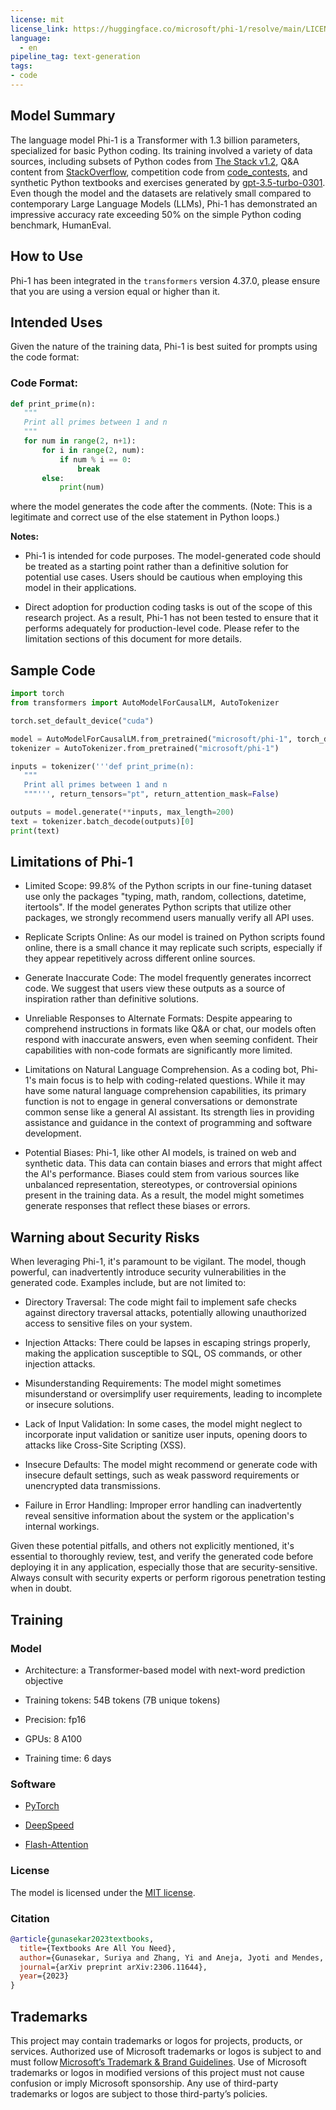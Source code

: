 ```yaml
---
license: mit
license_link: https://huggingface.co/microsoft/phi-1/resolve/main/LICENSE
language:
  - en
pipeline_tag: text-generation
tags:
- code
---
```


## Model Summary

The language model Phi-1 is a Transformer with 1.3 billion parameters, specialized for basic Python coding. Its training involved a variety of data sources, including subsets of Python codes from [The Stack v1.2](https://huggingface.co/datasets/bigcode/the-stack), Q&A content from [StackOverflow](https://archive.org/download/stackexchange), competition code from [code_contests](https://github.com/deepmind/code_contests), and synthetic Python textbooks and exercises generated by [gpt-3.5-turbo-0301](https://platform.openai.com/docs/models/gpt-3-5). Even though the model and the datasets are relatively small compared to contemporary Large Language Models (LLMs), Phi-1 has demonstrated an impressive accuracy rate exceeding 50% on the simple Python coding benchmark, HumanEval.

## How to Use

Phi-1 has been integrated in the `transformers` version 4.37.0, please ensure that you are using a version equal or higher than it.

## Intended Uses

Given the nature of the training data, Phi-1 is best suited for prompts using the code format:

### Code Format:

```python
def print_prime(n):
   """
   Print all primes between 1 and n
   """
   for num in range(2, n+1):
       for i in range(2, num):
           if num % i == 0:
               break
       else:
           print(num)
```

where the model generates the code after the comments. (Note: This is a legitimate and correct use of the else statement in Python loops.)

**Notes:**

* Phi-1 is intended for code purposes. The model-generated code should be treated as a starting point rather than a definitive solution for potential use cases. Users should be cautious when employing this model in their applications.

* Direct adoption for production coding tasks is out of the scope of this research project. As a result, Phi-1 has not been tested to ensure that it performs adequately for production-level code. Please refer to the limitation sections of this document for more details.

## Sample Code

```python
import torch
from transformers import AutoModelForCausalLM, AutoTokenizer

torch.set_default_device("cuda")

model = AutoModelForCausalLM.from_pretrained("microsoft/phi-1", torch_dtype="auto")
tokenizer = AutoTokenizer.from_pretrained("microsoft/phi-1")

inputs = tokenizer('''def print_prime(n):
   """
   Print all primes between 1 and n
   """''', return_tensors="pt", return_attention_mask=False)

outputs = model.generate(**inputs, max_length=200)
text = tokenizer.batch_decode(outputs)[0]
print(text)
```

## Limitations of Phi-1

* Limited Scope: 99.8% of the Python scripts in our fine-tuning dataset use only the packages "typing, math, random, collections, datetime, itertools". If the model generates Python scripts that utilize other packages, we strongly recommend users manually verify all API uses.

* Replicate Scripts Online: As our model is trained on Python scripts found online, there is a small chance it may replicate such scripts, especially if they appear repetitively across different online sources.

* Generate Inaccurate Code: The model frequently generates incorrect code. We suggest that users view these outputs as a source of inspiration rather than definitive solutions.

* Unreliable Responses to Alternate Formats: Despite appearing to comprehend instructions in formats like Q&A or chat, our models often respond with inaccurate answers, even when seeming confident. Their capabilities with non-code formats are significantly more limited.

* Limitations on Natural Language Comprehension. As a coding bot, Phi-1's main focus is to help with coding-related questions. While it may have some natural language comprehension capabilities, its primary function is not to engage in general conversations or demonstrate common sense like a general AI assistant. Its strength lies in providing assistance and guidance in the context of programming and software development.

* Potential Biases: Phi-1, like other AI models, is trained on web and synthetic data. This data can contain biases and errors that might affect the AI's performance. Biases could stem from various sources like unbalanced representation, stereotypes, or controversial opinions present in the training data. As a result, the model might sometimes generate responses that reflect these biases or errors. 

## Warning about Security Risks

When leveraging Phi-1, it's paramount to be vigilant. The model, though powerful, can inadvertently introduce security vulnerabilities in the generated code. Examples include, but are not limited to:

* Directory Traversal: The code might fail to implement safe checks against directory traversal attacks, potentially allowing unauthorized access to sensitive files on your system.

* Injection Attacks: There could be lapses in escaping strings properly, making the application susceptible to SQL, OS commands, or other injection attacks.

* Misunderstanding Requirements: The model might sometimes misunderstand or oversimplify user requirements, leading to incomplete or insecure solutions.

* Lack of Input Validation: In some cases, the model might neglect to incorporate input validation or sanitize user inputs, opening doors to attacks like Cross-Site Scripting (XSS).

* Insecure Defaults: The model might recommend or generate code with insecure default settings, such as weak password requirements or unencrypted data transmissions.

* Failure in Error Handling: Improper error handling can inadvertently reveal sensitive information about the system or the application's internal workings.

Given these potential pitfalls, and others not explicitly mentioned, it's essential to thoroughly review, test, and verify the generated code before deploying it in any application, especially those that are security-sensitive. Always consult with security experts or perform rigorous penetration testing when in doubt.

## Training

### Model

* Architecture: a Transformer-based model with next-word prediction objective

* Training tokens: 54B tokens (7B unique tokens)

* Precision: fp16

* GPUs: 8 A100

* Training time: 6 days

### Software

* [PyTorch](https://github.com/pytorch/pytorch)

* [DeepSpeed](https://github.com/microsoft/DeepSpeed)

* [Flash-Attention](https://github.com/HazyResearch/flash-attention)

### License

The model is licensed under the [MIT license](https://huggingface.co/microsoft/phi-1/resolve/main/LICENSE).

### Citation

```bib
@article{gunasekar2023textbooks,
  title={Textbooks Are All You Need},
  author={Gunasekar, Suriya and Zhang, Yi and Aneja, Jyoti and Mendes, Caio C{\'e}sar Teodoro and Del Giorno, Allie and Gopi, Sivakanth and Javaheripi, Mojan and Kauffmann, Piero and de Rosa, Gustavo and Saarikivi, Olli and others},
  journal={arXiv preprint arXiv:2306.11644},
  year={2023}
}
```

## Trademarks

This project may contain trademarks or logos for projects, products, or services. Authorized use of Microsoft trademarks or logos is subject to and must follow [Microsoft’s Trademark & Brand Guidelines](https://www.microsoft.com/en-us/legal/intellectualproperty/trademarks). Use of Microsoft trademarks or logos in modified versions of this project must not cause confusion or imply Microsoft sponsorship. Any use of third-party trademarks or logos are subject to those third-party’s policies.